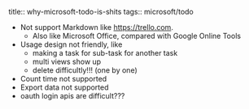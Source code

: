title:: why-microsoft-todo-is-shits
tags:: microsoft/todo

- Not support Markdown like https://trello.com.
  - Also like Microsoft Office, compared with Google Online Tools
- Usage design not friendly, like
  - making a task for sub-task for another task
  - multi views show up
  - delete difficultly!!! (one by one)
- Count time not supported
- Export data not supported
- oauth login apis are difficult???